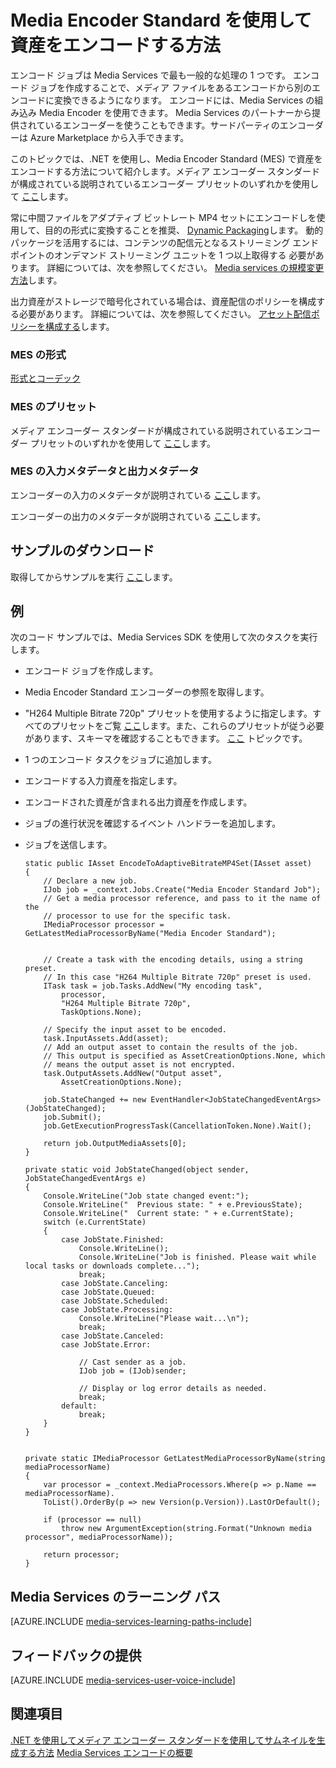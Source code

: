 <properties 
    pageTitle="Media Encoder Standard を使用して資産をエンコードする方法" 
    description="このトピックでは、.NET を使用し、Media Encoder Standard で資産をエンコードする方法について紹介します。" 
    services="media-services" 
    documentationCenter="" 
    authors="juliako,anilmur" 
    manager="dwrede" 
    editor=""/>

<tags 
    ms.service="media-services" 
    ms.workload="media" 
    ms.tgt_pltfrm="na" 
    ms.devlang="na" 
    ms.topic="article" 
    ms.date="12/02/2015"  
    ms.author="juliako"/>



# Media Encoder Standard を使用して資産をエンコードする方法

エンコード ジョブは Media Services で最も一般的な処理の 1 つです。 エンコード ジョブを作成することで、メディア ファイルをあるエンコードから別のエンコードに変換できるようになります。 エンコードには、Media Services の組み込み Media Encoder を使用できます。 Media Services のパートナーから提供されているエンコーダーを使うこともできます。サードパーティのエンコーダーは Azure Marketplace から入手できます。

このトピックでは、.NET を使用し、Media Encoder Standard (MES) で資産をエンコードする方法について紹介します。メディア エンコーダー スタンダードが構成されている説明されているエンコーダー プリセットのいずれかを使用して [ここ](http://go.microsoft.com/fwlink/?linkid=618336&clcid=0x409)します。

常に中間ファイルをアダプティブ ビットレート MP4 セットにエンコードしを使用して、目的の形式に変換することを推奨、 [Dynamic Packaging](media-services-dynamic-packaging-overview.md)します。 動的パッケージを活用するには、コンテンツの配信元となるストリーミング エンドポイントのオンデマンド ストリーミング ユニットを 1 つ以上取得する 必要があります。 詳細については、次を参照してください。 [Media services の規模変更方法](media-services-manage-origins.md#scale_streaming_endpoints)します。

出力資産がストレージで暗号化されている場合は、資産配信のポリシーを構成する必要があります。 詳細については、次を参照してください。 [アセット配信ポリシーを構成する](media-services-dotnet-configure-asset-delivery-policy.md)します。

### MES の形式

[形式とコーデック](media-services-media-encoder-standard-formats.md)

### MES のプリセット

メディア エンコーダー スタンダードが構成されている説明されているエンコーダー プリセットのいずれかを使用して [ここ](http://go.microsoft.com/fwlink/?linkid=618336&clcid=0x409)します。

### MES の入力メタデータと出力メタデータ

エンコーダーの入力のメタデータが説明されている [ここ](http://msdn.microsoft.com/library/azure/dn783120.aspx)します。

エンコーダーの出力のメタデータが説明されている [ここ](http://msdn.microsoft.com/library/azure/dn783217.aspx)します。


## サンプルのダウンロード

取得してからサンプルを実行 [ここ](http://azure.microsoft.com/documentation/samples/media-services-dotnet-on-demand-encoding-with-media-encoder-standard/)します。

## 例

次のコード サンプルでは、Media Services SDK を使用して次のタスクを実行します。

- エンコード ジョブを作成します。
- Media Encoder Standard エンコーダーの参照を取得します。
- "H264 Multiple Bitrate 720p" プリセットを使用するように指定します。すべてのプリセットをご覧 [ここ](http://go.microsoft.com/fwlink/?linkid=618336&clcid=0x409)します。また、これらのプリセットが従う必要があります、スキーマを確認することもできます。 [ここ](https://msdn.microsoft.com/library/mt269962.aspx) トピックです。
- 1 つのエンコード タスクをジョブに追加します。
- エンコードする入力資産を指定します。
- エンコードされた資産が含まれる出力資産を作成します。
- ジョブの進行状況を確認するイベント ハンドラーを追加します。
- ジョブを送信します。

      static public IAsset EncodeToAdaptiveBitrateMP4Set(IAsset asset)
      {
          // Declare a new job.
          IJob job = _context.Jobs.Create("Media Encoder Standard Job");
          // Get a media processor reference, and pass to it the name of the 
          // processor to use for the specific task.
          IMediaProcessor processor = GetLatestMediaProcessorByName("Media Encoder Standard");
    
    
          // Create a task with the encoding details, using a string preset.
          // In this case "H264 Multiple Bitrate 720p" preset is used.
          ITask task = job.Tasks.AddNew("My encoding task",
              processor,
              "H264 Multiple Bitrate 720p",
              TaskOptions.None);
    
          // Specify the input asset to be encoded.
          task.InputAssets.Add(asset);
          // Add an output asset to contain the results of the job. 
          // This output is specified as AssetCreationOptions.None, which 
          // means the output asset is not encrypted. 
          task.OutputAssets.AddNew("Output asset",
              AssetCreationOptions.None);
    
          job.StateChanged += new EventHandler<JobStateChangedEventArgs>(JobStateChanged);
          job.Submit();
          job.GetExecutionProgressTask(CancellationToken.None).Wait();
    
          return job.OutputMediaAssets[0];
      }
    
      private static void JobStateChanged(object sender, JobStateChangedEventArgs e)
      {
          Console.WriteLine("Job state changed event:");
          Console.WriteLine("  Previous state: " + e.PreviousState);
          Console.WriteLine("  Current state: " + e.CurrentState);
          switch (e.CurrentState)
          {
              case JobState.Finished:
                  Console.WriteLine();
                  Console.WriteLine("Job is finished. Please wait while local tasks or downloads complete...");
                  break;
              case JobState.Canceling:
              case JobState.Queued:
              case JobState.Scheduled:
              case JobState.Processing:
                  Console.WriteLine("Please wait...\n");
                  break;
              case JobState.Canceled:
              case JobState.Error:
    
                  // Cast sender as a job.
                  IJob job = (IJob)sender;
    
                  // Display or log error details as needed.
                  break;
              default:
                  break;
          }
      }
    
    
      private static IMediaProcessor GetLatestMediaProcessorByName(string mediaProcessorName)
      {
          var processor = _context.MediaProcessors.Where(p => p.Name == mediaProcessorName).
          ToList().OrderBy(p => new Version(p.Version)).LastOrDefault();
    
          if (processor == null)
              throw new ArgumentException(string.Format("Unknown media processor", mediaProcessorName));
    
          return processor;
      }



## Media Services のラーニング パス

[AZURE.INCLUDE [media-services-learning-paths-include](../../includes/media-services-learning-paths-include.md)]

## フィードバックの提供

[AZURE.INCLUDE [media-services-user-voice-include](../../includes/media-services-user-voice-include.md)]

## 関連項目

[.NET を使用してメディア エンコーダー スタンダードを使用してサムネイルを生成する方法](media-services-dotnet-generate-thumbnail-with-mes.md)
[Media Services エンコードの概要](media-services-encode-asset.md)




